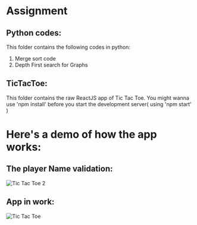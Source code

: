 # Assignment

## Python codes:
This folder contains the following codes in python:
1) Merge sort code
2) Depth First search for Graphs

## TicTacToe:
This folder contains the raw ReactJS app of Tic Tac Toe. You might wanna use 'npm install' before you start the development server( using 'npm start' )

# Here's a demo of how the app works:
## The player Name validation:
![Tic Tac Toe 2](https://user-images.githubusercontent.com/44497960/140912225-d589a49c-9c58-4eaa-9d51-81c96f53ce16.gif)

## App in work:
![Tic Tac Toe](https://user-images.githubusercontent.com/44497960/140911689-3cf5f109-365f-4ff1-b033-f7511ac70905.gif)


